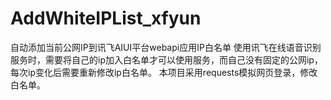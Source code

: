 # AddWhiteIPList_xfyun
自动添加当前公网IP到讯飞AIUI平台webapi应用IP白名单
使用讯飞在线语音识别服务时，需要将自己的ip加入白名单才可以使用服务，而自己没有固定的公网ip，每次ip变化后需要重新修改ip白名单。
本项目采用requests模拟网页登录，修改白名单。
